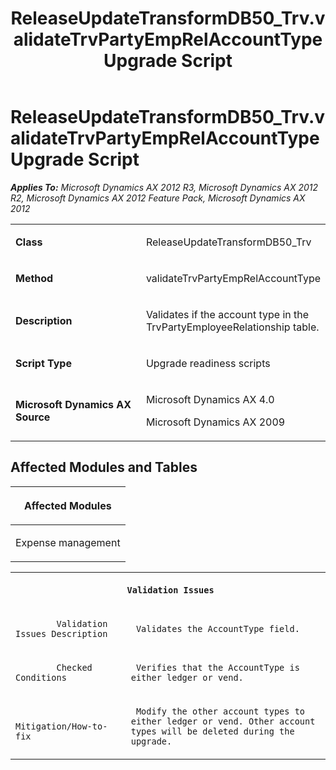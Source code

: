 ﻿---
title: ReleaseUpdateTransformDB50_Trv.validateTrvPartyEmpRelAccountType Upgrade Script
TOCTitle: ReleaseUpdateTransformDB50_Trv.validateTrvPartyEmpRelAccountType Upgrade Script
ms:assetid: 17e2452d-e6f6-cd81-0766-08214d88956b
ms:mtpsurl: https://msdn.microsoft.com/en-us/library/JJ718594(v=AX.60)
ms:contentKeyID: 49706878
ms.date: 05/18/2015
mtps_version: v=AX.60
---

# ReleaseUpdateTransformDB50\_Trv.validateTrvPartyEmpRelAccountType Upgrade Script 


_**Applies To:** Microsoft Dynamics AX 2012 R3, Microsoft Dynamics AX 2012 R2, Microsoft Dynamics AX 2012 Feature Pack, Microsoft Dynamics AX 2012_

<table>
<colgroup>
<col style="width: 50%" />
<col style="width: 50%" />
</colgroup>
<tbody>
<tr class="odd">
<td><p><strong>Class</strong></p></td>
<td><p>ReleaseUpdateTransformDB50_Trv</p></td>
</tr>
<tr class="even">
<td><p><strong>Method</strong></p></td>
<td><p>validateTrvPartyEmpRelAccountType</p></td>
</tr>
<tr class="odd">
<td><p><strong>Description</strong></p></td>
<td><p>Validates if the account type in the TrvPartyEmployeeRelationship table.</p></td>
</tr>
<tr class="even">
<td><p><strong>Script Type</strong></p></td>
<td><p>Upgrade readiness scripts</p></td>
</tr>
<tr class="odd">
<td><p><strong>Microsoft Dynamics AX Source</strong></p></td>
<td><p>Microsoft Dynamics AX 4.0</p>
<p>Microsoft Dynamics AX 2009</p></td>
</tr>
</tbody>
</table>


## Affected Modules and Tables

<table>
<colgroup>
<col style="width: 100%" />
</colgroup>
<thead>
<tr class="header">
<th><p>Affected Modules</p></th>
</tr>
</thead>
<tbody>
<tr class="odd">
<td><p>Expense management</p></td>
</tr>
</tbody>
</table>


<table xmlns="http://www.w3.org/1999/xhtml">
              <tr><th colspan="2">
		
   <p>
   
	 Validation Issues
  </p>
  </th></tr>
              <tr><td>
		
   <p>
   
	 
            Validation Issues Description
          
  </p>
  </td><td>
		
   <p>
   
	 Validates the AccountType field.
  </p>
  </td></tr>
              <tr><td>
		
   <p>
   
	 
            Checked Conditions
          
  </p>
  </td><td>
		
   <p>
   
	 Verifies that the AccountType is either ledger or vend.
  </p>
  </td></tr>
              <tr><td>
		
   <p>
   
	 
            Mitigation/How-to-fix
          
  </p>
  </td><td>
		
   <p>
   
	 Modify the other account types to either ledger or vend. Other account types will be deleted during the upgrade.
  </p>
  </td></tr>
            </table>

  


